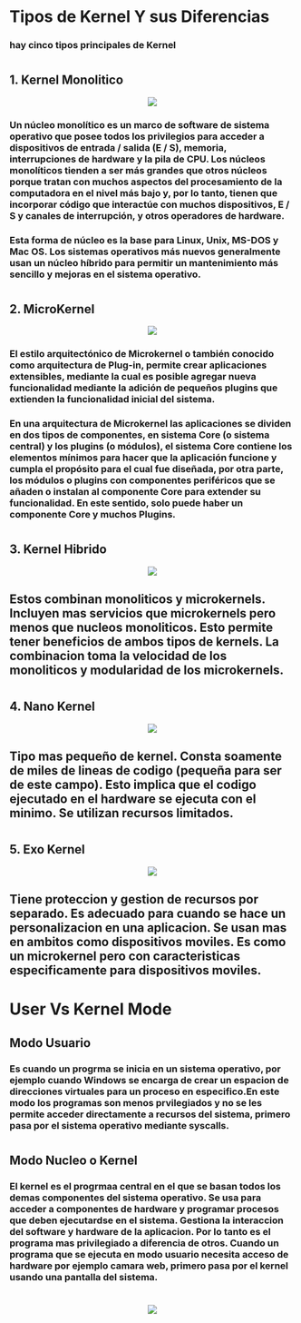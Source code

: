 # Tipos de Kernel Y sus Diferencias

### hay cinco tipos principales de Kernel 

#

## 1. Kernel Monolitico 

<p align="center"><img src="../img/img1.png" /></p>

### Un núcleo monolítico es un marco de software de sistema operativo que posee todos los privilegios para acceder a dispositivos de entrada / salida (E / S), memoria, interrupciones de hardware y la pila de CPU. Los núcleos monolíticos tienden a ser más grandes que otros núcleos porque tratan con muchos aspectos del procesamiento de la computadora en el nivel más bajo y, por lo tanto, tienen que incorporar código que interactúe con muchos dispositivos, E / S y canales de interrupción, y otros operadores de hardware.


### Esta forma de núcleo es la base para Linux, Unix, MS-DOS y Mac OS. Los sistemas operativos más nuevos generalmente usan un núcleo híbrido para permitir un mantenimiento más sencillo y mejoras en el sistema operativo.

#
## 2. MicroKernel 

<p align="center"><img src="../img/img2.png" /></p>

### El estilo arquitectónico de Microkernel o también conocido como arquitectura de Plug-in, permite crear aplicaciones extensibles, mediante la cual es posible agregar nueva funcionalidad mediante la adición de pequeños plugins que extienden la funcionalidad inicial del sistema.

### En una arquitectura de Microkernel las aplicaciones se dividen en dos tipos de componentes, en sistema Core (o sistema central) y los plugins (o módulos), el sistema Core contiene los elementos mínimos para hacer que la aplicación funcione y cumpla el propósito para el cual fue diseñada, por otra parte, los módulos o plugins con componentes periféricos que se añaden o instalan al componente Core para extender su funcionalidad. En este sentido, solo puede haber un componente Core y muchos Plugins.
#

## 3. Kernel Hibrido

<p align="center"><img src="../img/img3.png" /></p>

## Estos combinan monoliticos y microkernels. Incluyen mas servicios que microkernels pero menos que nucleos monoliticos. Esto permite tener beneficios de ambos tipos de kernels. La combinacion toma la velocidad de los monoliticos y modularidad de los microkernels.

#
## 4. Nano Kernel

<p align="center"><img src="../img/img4.png" /></p>

## Tipo mas pequeño de kernel. Consta soamente de miles de lineas de codigo (pequeña para ser de este campo). Esto implica que el codigo ejecutado en el hardware se ejecuta con el minimo. Se utilizan recursos limitados.

#

## 5. Exo Kernel 

<p align="center"><img src="../img/img5.jpg" /></p>

## Tiene proteccion y gestion de recursos por separado. Es adecuado para cuando se hace un personalizacion en una aplicacion. Se usan mas en ambitos como dispositivos moviles. Es como un microkernel pero con caracteristicas especificamente para dispositivos moviles.

# User Vs Kernel Mode 

## Modo Usuario

### Es cuando un progrma se inicia en un sistema operativo, por ejemplo cuando Windows se encarga de crear un espacion de direcciones virtuales para un proceso en especifico.En este modo los programas son menos prvilegiados y no se les permite acceder directamente a recursos del sistema, primero pasa por el sistema operativo mediante syscalls.

#
## Modo Nucleo o Kernel 

### El kernel es el progrmaa central en el que se basan todos los demas componentes del sistema operativo. Se usa para acceder a componentes de hardware y programar procesos que deben ejecutardse en el sistema. Gestiona la interaccion del software y hardware de la aplicacion. Por lo tanto es el programa mas privilegiado a diferencia de otros. Cuando un programa que se ejecuta en modo usuario necesita acceso de hardware por ejemplo camara web, primero pasa por el kernel usando una pantalla del sistema.

#

<p align="center"><img src="../img/imge6.png" /></p>
